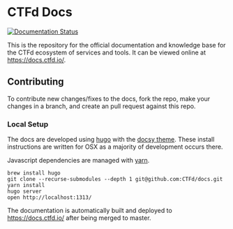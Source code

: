 # CTFd Docs

[![Documentation Status](https://api.netlify.com/api/v1/badges/6d10883a-77bb-45c1-a003-22ce1284190e/deploy-status)](https://docs.ctfd.io)

This is the repository for the official documentation and knowledge base for the CTFd ecosystem of services and tools. It can be viewed online at https://docs.ctfd.io/.

## Contributing

To contribute new changes/fixes to the docs, fork the repo, make your changes in a branch, and create an pull request against this repo.

### Local Setup

The docs are developed using [hugo](https://gohugo.io/) with the [docsy theme](https://github.com/google/docsy). These install instructions are written for OSX as a majority of development occurs there.

Javascript dependencies are managed with [yarn](https://yarnpkg.com/).

```
brew install hugo
git clone --recurse-submodules --depth 1 git@github.com:CTFd/docs.git
yarn install
hugo server
open http://localhost:1313/
```

The documentation is automatically built and deployed to https://docs.ctfd.io/ after being merged to master.
